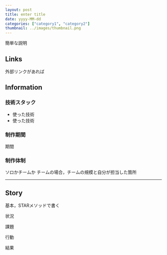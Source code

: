 ```yaml
---
layout: post
title: enter title
date: yyyy-MM-dd
categories: ["category1", "category2"]
thumbnail: ../images/thumbnail.png
---
```


簡単な説明

## Links

外部リンクがあれば

## Information

### 技術スタック

- 使った技術
- 使った技術

### 制作期間

期間

### 制作体制

ソロかチームか
チームの場合，チームの規模と自分が担当した箇所

---

## Story

基本，STARメソッドで書く

状況

課題

行動

結果
